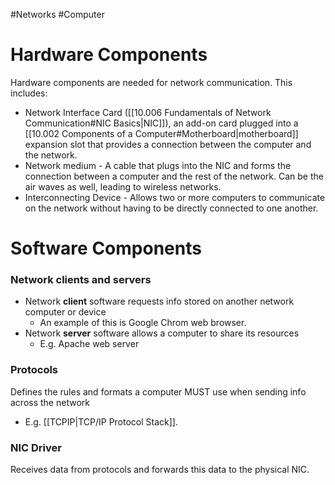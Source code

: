 #Networks #Computer 
# Hardware Components
Hardware components are needed for network communication.
This includes:
- Network Interface Card ([[10.006 Fundamentals of Network Communication#NIC Basics|NIC]]), an add-on card plugged into a [[10.002 Components of a Computer#Motherboard|motherboard]] expansion slot that provides a connection between the computer and the network.
- Network medium - A cable that plugs into the NIC and forms the connection between a computer and the rest of the network. Can be the air waves as well, leading to wireless networks.
- Interconnecting Device - Allows two or more computers to communicate on the network without having to be directly connected to one another.

# Software Components
### Network clients and servers
- Network **client** software requests info stored on another network computer or device
	- An example of this is Google Chrom web browser.
- Network **server** software allows a computer to share its resources
	- E.g. Apache web server

### Protocols
Defines the rules and formats a computer MUST use when sending info across the network
- E.g. [[TCPIP|TCP/IP Protocol Stack]].

### NIC Driver
Receives data from protocols and forwards this data to the physical NIC.